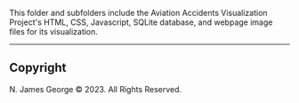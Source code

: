 This folder and subfolders include the Aviation Accidents Visualization Project's HTML, CSS, Javascript, SQLite database, and webpage image files for its visualization.

----

## Copyright

N. James George © 2023. All Rights Reserved.
